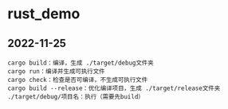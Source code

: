 # rust_demo
## 2022-11-25
```
cargo build：编译，生成 ./target/debug文件夹
cargo run：编译并生成可执行文件
cargo check：检查是否可编译，不生成可执行文件
cargo build --release：优化编译项目，生成 ./target/release文件夹
./target/debug/项目名：执行（需要先build）
```